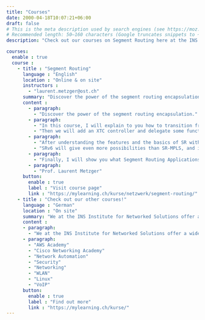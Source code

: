 ```yaml
---
title: "Courses"
date: 2000-04-18T10:07:21+06:00
draft: false
# This is the meta description used by search engines (see https://moz.com/learn/seo/meta-description)
# Recommended length: 50–160 characters (Google truncates snippets to ~155–160 characters)
description: "Check out our courses on Segment Routing here at the INS Institute of Networked Solutions in eastern Switzerland."

courses:
  enable : true
  course :
    - title : "Segment Routing"
      language : "English"
      location : "Online & on site"
      instructors :
        - "laurent.metzger@ost.ch"
      summary: "Discover the power of the segment routing encapsulation."
      content : 
        - paragraph: 
          - "Discover the power of the segment routing encapsulation."
        - paragraph: 
          - "In this course, I will explain to you how to transition from MPLS to SR-MPLS and show you all the substantial benefits that come with it. In our lab, you will implement unique features like Topology Independent-Loop Free Alternate (TI-LFA) and Segment Routing Traffic Engineering (SR-TE). You will learn how to steer the L3 VPN traffic into specific paths calculated using different metrics (cost, TE, and delay) and other constraints (link affinity, …)."
          - "Then we will add an XTC controller and delegate some functions to the controller. Thanks to the controller, features like Disjointness or multi-domain are made possible. With the latest capability, it is now possible to build an end-to-end path across multiple domains without routing the loopbacks of the PEs in each other domain!"
        - paragraph: 
          - "After understanding the features and the basics of SR with SR-MPLS, the encapsulation SRv6 will be introduced."
          - "SRv6 will give even more possibilities than SR-MPLS, and it is the encapsulation of the future. L3 VPNs can now be built without MPLS! Important SRv6-specific optimization like microSID (uSID) will be presented in detail. In our lab, you will be able to experience SRv6 and deepen your knowledge. The controllers play a crucial role in an SR-encapsulated network, especially in large networks. That’s why I will show you how to design controllers for high availability and fault tolerance."
        - paragraph: 
          - "Finally, I will show you what Segment Routing Applications (SR-Apps) are and how those are a game-changer for operating, monitoring, and provisioning networks."
        - paragraph: 
          - "Prof. Laurent Metzger"
      button:
        enable : true
        label : "Visit course page"
        link : "https://mylearning.ch/kurse/netzwerk/segment-routing/"
    - title : "Check out our other courses!"
      language : "German"
      location : "On site"
      summary: "We at the INS Institute for Networked Solutions offer a wide varitey of courses in many different categories."
      content : 
      - paragraph: 
        - "We at the INS Institute for Networked Solutions offer a wide varitey of courses in many different categories:"
      - paragraph: 
        - "AWS Academy"
        - "Cisco Networking Academy"
        - "Network Automation"
        - "Security"
        - "Networking"
        - "WLAN"
        - "Linux"
        - "VoIP"
      button:
        enable : true
        label : "Find out more"
        link : "https://mylearning.ch/kurse/"
---
```



